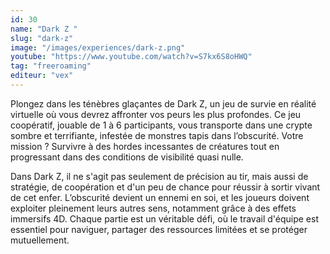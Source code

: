 ```yaml
---
id: 30
name: "Dark Z "
slug: "dark-z"
image: "/images/experiences/dark-z.png"
youtube: "https://www.youtube.com/watch?v=S7kx6S8oHWQ"
tag: "freeroaming"
editeur: "vex"
---
```


Plongez dans les ténèbres glaçantes de Dark Z, un jeu de survie en réalité virtuelle où vous devrez affronter vos peurs les plus profondes. Ce jeu coopératif, jouable de 1 à 6 participants, vous transporte dans une crypte sombre et terrifiante, infestée de monstres tapis dans l’obscurité. Votre mission ? Survivre à des hordes incessantes de créatures tout en progressant dans des conditions de visibilité quasi nulle.

Dans Dark Z, il ne s'agit pas seulement de précision au tir, mais aussi de stratégie, de coopération et d'un peu de chance pour réussir à sortir vivant de cet enfer. L’obscurité devient un ennemi en soi, et les joueurs doivent exploiter pleinement leurs autres sens, notamment grâce à des effets immersifs 4D. Chaque partie est un véritable défi, où le travail d'équipe est essentiel pour naviguer, partager des ressources limitées et se protéger mutuellement.
